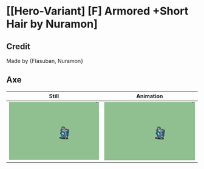 # [\[Hero-Variant\] \[F\] Armored +Short Hair by Nuramon]

## Credit

Made by {Flasuban, Nuramon}
	
## Axe

| Still | Animation |
| :---: | :-------: |
| ![Axe still](./Axe_000.png) | ![Axe animation](./Axe.gif) |
